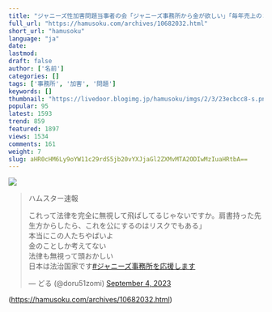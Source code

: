 ```yaml
---
title: "ジャニーズ性加害問題当事者の会「ジャニーズ事務所から金が欲しい」「毎年売上の３％くれ」:ハムスター速報"
full_url: "https://hamusoku.com/archives/10682032.html"
short_url: "hamusoku"
language: "ja"
date: 
lastmod: 
draft: false
author: ['名前']
categories: []
tags: ['事務所', '加害', '問題']
keywords: []
thumbnail: "https://livedoor.blogimg.jp/hamusoku/imgs/2/3/23ecbcc8-s.png"
popular: 95
latest: 1593
trend: 859
featured: 1897
views: 1534
comments: 161
weight: 7
slug: aHR0cHM6Ly9oYW11c29rdS5jb20vYXJjaGl2ZXMvMTA2ODIwMzIuaHRtbA==
---
```


![](https://livedoor.blogimg.jp/hamusoku/imgs/2/3/23ecbcc8-s.png)

<blockquote class='twitter-tweet'><p>ハムスター速報</p><p lang='ja' dir='ltr'>これって法律を完全に無視して飛ばしてるじゃないですか。肩書持った先生方からしたら、これを公にするのはリスクでもある」<br>本当にこの人たちやばいよ<br>金のことしか考えてない<br>法律も無視って頭おかしい<br>日本は法治国家です<a href='https://twitter.com/hashtag/%E3%82%B8%E3%83%A3%E3%83%8B%E3%83%BC%E3%82%BA%E4%BA%8B%E5%8B%99%E6%89%80%E3%82%92%E5%BF%9C%E6%8F%B4%E3%81%97%E3%81%BE%E3%81%99?src=hash&ref_src=twsrc%5Etfw'>#ジャニーズ事務所を応援します</a></p>— どる (@doru51zomi) <a href='https://twitter.com/doru51zomi/status/1698618054463361223?ref_src=twsrc%5Etfw'>September 4, 2023</a></blockquote> 

(https://hamusoku.com/archives/10682032.html)
